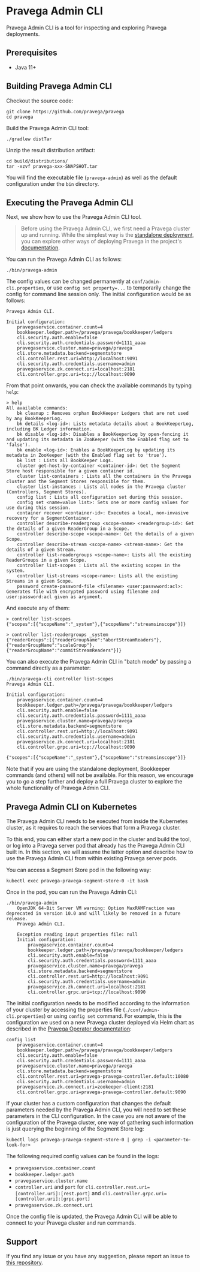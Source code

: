 <!--
Copyright (c) Dell Inc., or its subsidiaries. All Rights Reserved.

Licensed under the Apache License, Version 2.0 (the "License");
you may not use this file except in compliance with the License.
You may obtain a copy of the License at

    http://www.apache.org/licenses/LICENSE-2.0
-->
# Pravega Admin CLI

Pravega Admin CLI is a tool for inspecting and exploring Pravega deployments.

## Prerequisites

- Java 11+

## Building Pravega Admin CLI

Checkout the source code:

```
git clone https://github.com/pravega/pravega
cd pravega
```

Build the Pravega Admin CLI tool:

```
./gradlew distTar
```

Unzip the result distribution artifact:

```
cd build/distributions/
tar -xzvf pravega-xxx-SNAPSHOT.tar
```

You will find the executable file (`pravega-admin`) as well as the default configuration under the
`bin` directory.

## Executing the Pravega Admin CLI

Next, we show how to use the Pravega Admin CLI tool.

> Before using the Pravega Admin CLI, we first need a Pravega cluster up and running. While the simplest way is the 
[standalone deployment](http://pravega.io/docs/latest/deployment/run-local/), you can explore other ways 
of deploying Pravega in the project's [documentation](http://pravega.io/docs/latest/deployment/deployment/). 

You can run the Pravega Admin CLI as follows:
```
./bin/pravega-admin
```
The config values can be changed permanently at `conf/admin-cli.properties`, or use `config set property=...` to temporarily change the config for command line session only.
The initial configuration would be as follows:
```
Pravega Admin CLI.
   
Initial configuration:
	pravegaservice.container.count=4
	bookkeeper.ledger.path=/pravega/pravega/bookkeeper/ledgers
	cli.security.auth.enable=false
	cli.security.auth.credentials.password=1111_aaaa
	pravegaservice.cluster.name=pravega/pravega
	cli.store.metadata.backend=segmentstore
	cli.controller.rest.uri=http://localhost:9091
	cli.security.auth.credentials.username=admin
	pravegaservice.zk.connect.uri=localhost:2181
	cli.controller.grpc.uri=tcp://localhost:9090
```

From that point onwards, you can check the available commands by typing `help`:
``` 
> help
All available commands:
	bk cleanup : Removes orphan BookKeeper Ledgers that are not used by any BookKeeperLog.
	bk details <log-id>: Lists metadata details about a BookKeeperLog, including BK Ledger information.
	bk disable <log-id>: Disables a BookKeeperLog by open-fencing it and updating its metadata in ZooKeeper (with the Enabled flag set to 'false').
	bk enable <log-id>: Enables a BookKeeperLog by updating its metadata in ZooKeeper (with the Enabled flag set to 'true').
	bk list : Lists all BookKeeper Logs.
	cluster get-host-by-container <container-id>: Get the Segment Store host responsible for a given container id.
	cluster list-containers : Lists all the containers in the Pravega cluster and the Segment Stores responsible for them.
	cluster list-instances : Lists all nodes in the Pravega cluster (Controllers, Segment Stores).
	config list : Lists all configuration set during this session.
	config set <name=value list>: Sets one or more config values for use during this session.
	container recover <container-id>: Executes a local, non-invasive recovery for a SegmentContainer.
	controller describe-readergroup <scope-name> <readergroup-id>: Get the details of a given ReaderGroup in a Scope.
	controller describe-scope <scope-name>: Get the details of a given Scope.
	controller describe-stream <scope-name> <stream-name>: Get the details of a given Stream.
	controller list-readergroups <scope-name>: Lists all the existing ReaderGroups in a given Scope.
	controller list-scopes : Lists all the existing scopes in the system.
	controller list-streams <scope-name>: Lists all the existing Streams in a given Scope.
	password create-password-file <filename> <user:passwword:acl>: Generates file with encrypted password using filename and user:password:acl given as argument.
```
And execute any of them:
```
> controller list-scopes
{"scopes":[{"scopeName":"_system"},{"scopeName":"streamsinscope"}]}

> controller list-readergroups _system
{"readerGroups":[{"readerGroupName":"abortStreamReaders"},{"readerGroupName":"scaleGroup"},{"readerGroupName":"commitStreamReaders"}]}
```

You can also execute the Pravega Admin CLI in "batch mode" by passing a command directly as a parameter:
```
./bin/pravega-cli controller list-scopes
Pravega Admin CLI.

Initial configuration:
	pravegaservice.container.count=4
	bookkeeper.ledger.path=/pravega/pravega/bookkeeper/ledgers
	cli.security.auth.enable=false
	cli.security.auth.credentials.password=1111_aaaa
	pravegaservice.cluster.name=pravega/pravega
	cli.store.metadata.backend=segmentstore
	cli.controller.rest.uri=http://localhost:9091
	cli.security.auth.credentials.username=admin
	pravegaservice.zk.connect.uri=localhost:2181
	cli.controller.grpc.uri=tcp://localhost:9090
	
{"scopes":[{"scopeName":"_system"},{"scopeName":"streamsinscope"}]}
```

Note that if you are using the standalone deployment, Bookkeeper commands (and others) will not be 
available. For this reason, we encourage you to go a step further and deploy a full Pravega cluster to 
explore the whole functionality of Pravega Admin CLI.

## Pravega Admin CLI on Kubernetes

The Pravega Admin CLI needs to be executed from inside the Kubernetes cluster, as it requires to reach the services that form a Pravega cluster.

To this end, you can either start a new pod in the cluster and build the tool, or log into a Pravega server pod that already has the Pravega Admin CLI built in. In this section, we will assume the latter option and describe how to use the Pravega Admin CLI from within existing Pravega server pods.

You can access a Segment Store pod in the following way:
````
kubectl exec pravega-pravega-segment-store-0 -it bash
````

Once in the pod, you can run the Pravega Admin CLI:
```
./bin/pravega-admin
    OpenJDK 64-Bit Server VM warning: Option MaxRAMFraction was deprecated in version 10.0 and will likely be removed in a future release.
    Pravega Admin CLI.
    
    Exception reading input properties file: null
    Initial configuration:
        pravegaservice.container.count=4
        bookkeeper.ledger.path=/pravega/pravega/bookkeeper/ledgers
        cli.security.auth.enable=false
        cli.security.auth.credentials.password=1111_aaaa
        pravegaservice.cluster.name=pravega/pravega
        cli.store.metadata.backend=segmentstore
        cli.controller.rest.uri=http://localhost:9091
        cli.security.auth.credentials.username=admin
        pravegaservice.zk.connect.uri=localhost:2181
        cli.controller.grpc.uri=tcp://localhost:9090
```

The initial configuration needs to be modified according to the information of your cluster by accessing the properties file (`./conf/admin-cli.properties`) or using `config set` command.
For example, this is the configuration we used on a new Pravega cluster deployed via Helm chart as described in the [Pravega Operator documentation](https://github.com/pravega/pravega-operator/tree/master/charts/pravega#installing-the-chart):
```
config list
    pravegaservice.container.count=4
    bookkeeper.ledger.path=/pravega/pravega/bookkeeper/ledgers
    cli.security.auth.enable=false
    cli.security.auth.credentials.password=1111_aaaa
    pravegaservice.cluster.name=pravega/pravega
    cli.store.metadata.backend=segmentstore
    cli.controller.rest.uri=pravega-pravega-controller.default:10080
    cli.security.auth.credentials.username=admin
    pravegaservice.zk.connect.uri=zookeeper-client:2181
    cli.controller.grpc.uri=pravega-pravega-controller.default:9090
```


If your cluster has a custom configuration that changes the default parameters needed by the Pravega Admin CLI, you will need to set these parameters in the CLI configuration. In the case you are not aware of the configuration of the Pravega cluster, one way of gathering such information is just querying the beginning of the Segment Store log:
```
kubectl logs pravega-pravega-segment-store-0 | grep -i <parameter-to-look-for>
```

The following required config values can be found in the logs:
- `pravegaservice.container.count`
- `bookkeeper.ledger.path`
- `pravegaservice.cluster.name`
- `controller.uri` and `port` for `cli.controller.rest.uri=[controller.uri]:[rest.port]` and `cli.controller.grpc.uri=[controller.uri]:[grpc.port]`
- `pravegaservice.zk.connect.uri`

Once the config file is updated, the Pravega Admin CLI will be able to connect to your Pravega cluster and run commands.

## Support
If you find any issue or you have any suggestion, please report an issue to [this repository](https://github.com/pravega/pravega/issues).